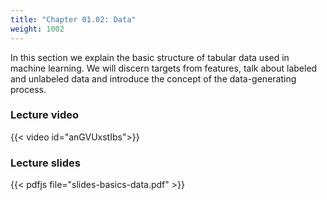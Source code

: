 ```yaml
---
title: "Chapter 01.02: Data"
weight: 1002
---
```

In this section we explain the basic structure of tabular data used in machine learning. We will discern targets from features, talk about labeled and unlabeled data and introduce the concept of the data-generating process.

<!--more-->

### Lecture video

{{< video id="anGVUxstIbs">}}

### Lecture slides

{{< pdfjs file="slides-basics-data.pdf" >}}